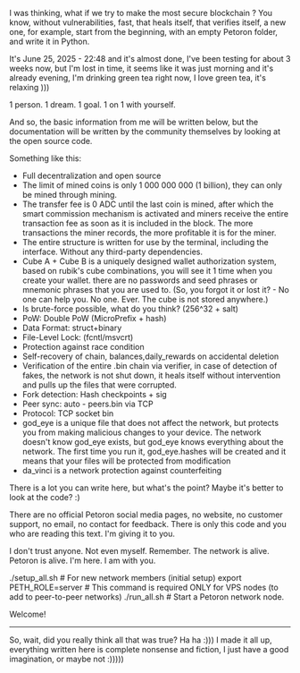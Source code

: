 I was thinking, what if we try to make the most secure blockchain ? You know, without vulnerabilities, fast, that heals itself, that verifies itself, a new one, for example, start from the beginning, with an empty Petoron folder, and write it in Python.

It's June 25, 2025 - 22:48 and it's almost done, I've been testing for about 3 weeks now, but I'm lost in time, it seems like it was just morning and it's already evening, I'm drinking green tea right now, I love green tea, it's relaxing )))

1 person.
1 dream.
1 goal.
1 on 1 with yourself.

And so, the basic information from me will be written below, but the documentation will be written by the community themselves by looking at the open source code.

Something like this:
- Full decentralization and open source
- The limit of mined coins is only 1 000 000 000 (1 billion), they can only be mined through mining.
- The transfer fee is 0 ADC until the last coin is mined, after which the smart commission mechanism is activated and miners receive the entire transaction fee as soon as it is included in the block. The more transactions the miner records, the more profitable it is for the miner.
- The entire structure is written for use by the terminal, including the interface. Without any third-party dependencies.
- Cube A + Cube B is a uniquely designed wallet authorization system, based on rubik's cube combinations, you will see it 1 time when you create your wallet. there are no passwords and seed phrases or mnemonic phrases that you are used to. (So, you forgot it or lost it? - No one can help you. No one. Ever. The cube is not stored anywhere.)
- Is brute-force possible, what do you think? (256^32 + salt)
- PoW: Double PoW (MicroPrefix + hash)
- Data Format: struct+binary
- File-Level Lock: (fcntl/msvcrt)
- Protection against race condition
- Self-recovery of chain, balances,daily_rewards on accidental deletion
- Verification of the entire .bin chain via verifier, in case of detection of fakes, the network is not shut down, it heals itself without intervention and pulls up the files that were corrupted.
- Fork detection: Hash checkpoints + sig
- Peer sync: auto - peers.bin via TCP
- Protocol: TCP socket bin
- god_eye is a unique file that does not affect the network, but protects you from making malicious changes to your device. The network doesn't know god_eye exists, but god_eye knows everything about the network. The first time you run it, god_eye.hashes will be created and it means that your files will be protected from modification
- da_vinci is a network protection against counterfeiting

There is a lot you can write here, but what's the point? Maybe it's better to look at the code? :)


There are no official Petoron social media pages, no website, no customer support, no email, no contact for feedback. There is only this code and you who are reading this text. I'm giving it to you.

I don't trust anyone. Not even myself.
Remember. The network is alive. Petoron is alive. I'm here. I am with you.

./setup_all.sh # For new network members (initial setup)
export PETH_ROLE=server # This command is required ONLY for VPS nodes (to add to peer-to-peer networks)
./run_all.sh # Start a Petoron network node.

Welcome!

---
So, wait, did you really think all that was true? Ha ha :)))
I made it all up, everything written here is complete nonsense and fiction, I just have a good imagination, or maybe not :)))))
